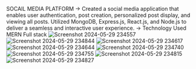 SOCAIL MEDIA PLATFORM
-> Created a social media application that enables user authentication, post creation, personalized post display, and viewing all
  posts. Utilized MongoDB, Express.js, React.js, and Node.js to deliver a seamless and interactive user experience.
-> Technology Used
  MERN Full stack
![Screenshot 2024-05-29 234557](https://github.com/KaranPrajapati20/Socail-Medai/assets/123754898/09c07974-cbe8-4b4c-adf7-cb606547c834)
![Screenshot 2024-05-29 234844](https://github.com/KaranPrajapati20/Socail-Medai/assets/123754898/76faba83-e175-43e8-bb33-14a53da73fcf)
![Screenshot 2024-05-29 234617](https://github.com/KaranPrajapati20/Socail-Medai/assets/123754898/0d5f277e-efed-4c85-ad99-57fc47209f50)
![Screenshot 2024-05-29 234644](https://github.com/KaranPrajapati20/Socail-Medai/assets/123754898/f7a0aeb7-8619-4ddb-bd65-3f432c5a809a)
![Screenshot 2024-05-29 234740](https://github.com/KaranPrajapati20/Socail-Medai/assets/123754898/1ebc1dec-8ec7-4d3b-b4be-fa6a7d84c1ed)
![Screenshot 2024-05-29 234755](https://github.com/KaranPrajapati20/Socail-Medai/assets/123754898/3f4c4a9c-1fc0-4c5e-a99f-6e27c3d5d314)
![Screenshot 2024-05-29 234815](https://github.com/KaranPrajapati20/Socail-Medai/assets/123754898/a1f09b0a-d6e6-4504-92a6-62357f72baf2)
![Screenshot 2024-05-29 234827](https://github.com/KaranPrajapati20/Socail-Medai/assets/123754898/c675832a-7787-4405-98ba-c8e7716d07c4)
